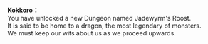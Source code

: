 # 

  
**Kokkoro：**  
You have unlocked a new Dungeon named Jadewyrm's Roost.  
It is said to be home to a dragon, the most legendary of monsters.  
We must keep our wits about us as we proceed upwards.  
